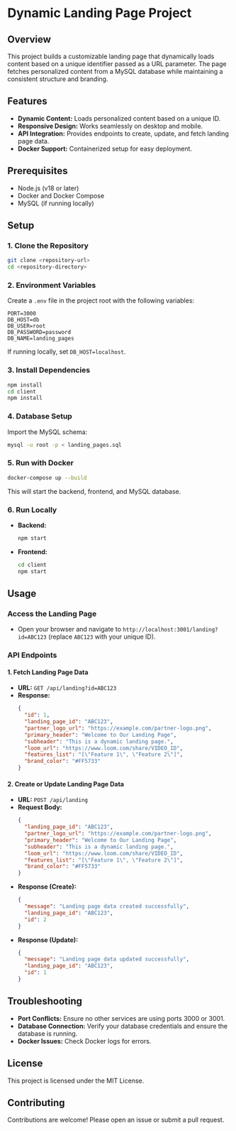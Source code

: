 # Dynamic Landing Page Project

## Overview

This project builds a customizable landing page that dynamically loads content based on a unique identifier passed as a URL parameter. The page fetches personalized content from a MySQL database while maintaining a consistent structure and branding.

## Features

- **Dynamic Content:** Loads personalized content based on a unique ID.
- **Responsive Design:** Works seamlessly on desktop and mobile.
- **API Integration:** Provides endpoints to create, update, and fetch landing page data.
- **Docker Support:** Containerized setup for easy deployment.

## Prerequisites

- Node.js (v18 or later)
- Docker and Docker Compose
- MySQL (if running locally)

## Setup

### 1. Clone the Repository

```bash
git clone <repository-url>
cd <repository-directory>
```

### 2. Environment Variables

Create a `.env` file in the project root with the following variables:

```
PORT=3000
DB_HOST=db
DB_USER=root
DB_PASSWORD=password
DB_NAME=landing_pages
```

If running locally, set `DB_HOST=localhost`.

### 3. Install Dependencies

```bash
npm install
cd client
npm install
```

### 4. Database Setup

Import the MySQL schema:

```bash
mysql -u root -p < landing_pages.sql
```

### 5. Run with Docker

```bash
docker-compose up --build
```

This will start the backend, frontend, and MySQL database.

### 6. Run Locally

- **Backend:**
  ```bash
  npm start
  ```
- **Frontend:**
  ```bash
  cd client
  npm start
  ```

## Usage

### Access the Landing Page

- Open your browser and navigate to `http://localhost:3001/landing?id=ABC123` (replace `ABC123` with your unique ID).

### API Endpoints

#### 1. Fetch Landing Page Data

- **URL:** `GET /api/landing?id=ABC123`
- **Response:**
  ```json
  {
    "id": 1,
    "landing_page_id": "ABC123",
    "partner_logo_url": "https://example.com/partner-logo.png",
    "primary_header": "Welcome to Our Landing Page",
    "subheader": "This is a dynamic landing page.",
    "loom_url": "https://www.loom.com/share/VIDEO_ID",
    "features_list": "[\"Feature 1\", \"Feature 2\"]",
    "brand_color": "#FF5733"
  }
  ```

#### 2. Create or Update Landing Page Data

- **URL:** `POST /api/landing`
- **Request Body:**
  ```json
  {
    "landing_page_id": "ABC123",
    "partner_logo_url": "https://example.com/partner-logo.png",
    "primary_header": "Welcome to Our Landing Page",
    "subheader": "This is a dynamic landing page.",
    "loom_url": "https://www.loom.com/share/VIDEO_ID",
    "features_list": "[\"Feature 1\", \"Feature 2\"]",
    "brand_color": "#FF5733"
  }
  ```
- **Response (Create):**
  ```json
  {
    "message": "Landing page data created successfully",
    "landing_page_id": "ABC123",
    "id": 2
  }
  ```
- **Response (Update):**
  ```json
  {
    "message": "Landing page data updated successfully",
    "landing_page_id": "ABC123",
    "id": 1
  }
  ```

## Troubleshooting

- **Port Conflicts:** Ensure no other services are using ports 3000 or 3001.
- **Database Connection:** Verify your database credentials and ensure the database is running.
- **Docker Issues:** Check Docker logs for errors.

## License

This project is licensed under the MIT License.

## Contributing

Contributions are welcome! Please open an issue or submit a pull request.
